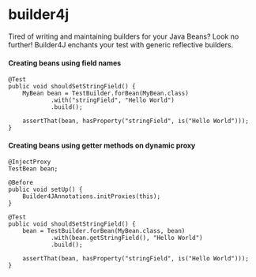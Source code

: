 builder4j
=========

Tired of writing and maintaining builders for your Java Beans? Look no further! 
Builder4J enchants your test with generic reflective builders. 

#### Creating beans using field names
```
@Test
public void shouldSetStringField() {
    MyBean bean = TestBuilder.forBean(MyBean.class)
            .with("stringField", "Hello World")
            .build();

    assertThat(bean, hasProperty("stringField", is("Hello World")));
}
```

#### Creating beans using getter methods on dynamic proxy
```
@InjectProxy
TestBean bean;

@Before
public void setUp() {
    Builder4JAnnotations.initProxies(this);
}

@Test
public void shouldSetStringField() {
    bean = TestBuilder.forBean(MyBean.class, bean)
            .with(bean.getStringField(), "Hello World")
            .build();

    assertThat(bean, hasProperty("stringField", is("Hello World")));
}
```
